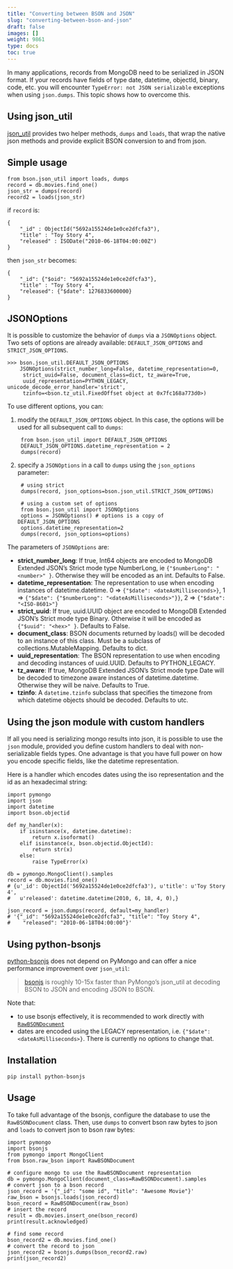 ```yaml
---
title: "Converting between BSON and JSON"
slug: "converting-between-bson-and-json"
draft: false
images: []
weight: 9861
type: docs
toc: true
---
```


In many applications, records from MongoDB need to be serialized in JSON format. If your records have fields of type date, datetime, objectId, binary, code, etc. you will encounter `TypeError: not JSON serializable` exceptions when using `json.dumps`. This topic shows how to overcome this.


## Using json_util
[json_util](http://api.mongodb.com/python/current/api/bson/json_util.html) provides two helper methods, `dumps` and `loads`, that wrap the native json methods and provide explicit BSON conversion to and from json. 

## Simple usage
  
<!-- language: lang-python -->
    from bson.json_util import loads, dumps
    record = db.movies.find_one()
    json_str = dumps(record)
    record2 = loads(json_str)

if `record` is:

<!-- language: lang-json -->
    { 
        "_id" : ObjectId("5692a15524de1e0ce2dfcfa3"), 
        "title" : "Toy Story 4", 
        "released" : ISODate("2010-06-18T04:00:00Z") 
    }
    
then `json_str` becomes:

<!-- language: lang-json -->
    {
        "_id": {"$oid": "5692a15524de1e0ce2dfcfa3"},
        "title" : "Toy Story 4", 
        "released": {"$date": 1276833600000}
    }

## JSONOptions

It is possible to customize the behavior of `dumps` via a `JSONOptions` object. Two sets of options are already available: `DEFAULT_JSON_OPTIONS` and `STRICT_JSON_OPTIONS`.

<!-- language: lang-python -->
    >>> bson.json_util.DEFAULT_JSON_OPTIONS
        JSONOptions(strict_number_long=False, datetime_representation=0,
         strict_uuid=False, document_class=dict, tz_aware=True, 
         uuid_representation=PYTHON_LEGACY, unicode_decode_error_handler='strict',
         tzinfo=<bson.tz_util.FixedOffset object at 0x7fc168a773d0>) 
    
To use different options, you can: 

1. modify the `DEFAULT_JSON_OPTIONS` object. In this case, the options will be used for all subsequent call to `dumps`:

    <!-- language: lang-python -->
        from bson.json_util import DEFAULT_JSON_OPTIONS
        DEFAULT_JSON_OPTIONS.datetime_representation = 2
        dumps(record)

2. specify a `JSONOptions` in a call to `dumps` using the `json_options` parameter:

    <!-- language: lang-python -->
        # using strict
        dumps(record, json_options=bson.json_util.STRICT_JSON_OPTIONS)

        # using a custom set of options
        from bson.json_util import JSONOptions
        options = JSONOptions() # options is a copy of DEFAULT_JSON_OPTIONS
        options.datetime_representation=2
        dumps(record, json_options=options)

The parameters of `JSONOptions` are:

* __strict_number_long__: If true, Int64 objects are encoded to MongoDB Extended JSON’s Strict mode type NumberLong, ie  `{"$numberLong": "<number>" }`. Otherwise they will be encoded as an int. Defaults to False.
* __datetime_representation__: The representation to use when encoding instances of datetime.datetime. 0 => `{"$date": <dateAsMilliseconds>}`, 1 => `{"$date": {"$numberLong": "<dateAsMilliseconds>"}}`, 2 => `{"$date": "<ISO-8601>"}`
* __strict_uuid__: If true, uuid.UUID object are encoded to MongoDB Extended JSON’s Strict mode type Binary. Otherwise it will be encoded as `{"$uuid": "<hex>" }`. Defaults to False.
* __document_class__: BSON documents returned by loads() will be decoded to an instance of this class. Must be a subclass of collections.MutableMapping. Defaults to dict.
* __uuid_representation__: The BSON representation to use when encoding and decoding instances of uuid.UUID. Defaults to PYTHON_LEGACY.
* __tz_aware__: If true, MongoDB Extended JSON’s Strict mode type Date will be decoded to timezone aware instances of datetime.datetime. Otherwise they will be naive. Defaults to True.
* __tzinfo__: A `datetime.tzinfo` subclass that specifies the timezone from which datetime objects should be decoded. Defaults to utc.


## Using the json module with custom handlers
If all you need is serializing mongo results into json, it is possible to use the `json` module, provided you define custom handlers to deal with non-serializable fields types.
One advantage is that you have full power on how you encode specific fields, like the datetime representation.


Here is a handler which encodes dates using the iso representation and the id as an hexadecimal string:

<!-- language: lang-python --> 

    import pymongo
    import json 
    import datetime
    import bson.objectid

    def my_handler(x):
        if isinstance(x, datetime.datetime):
            return x.isoformat()
        elif isinstance(x, bson.objectid.ObjectId):
            return str(x)
        else:
            raise TypeError(x)

    db = pymongo.MongoClient().samples
    record = db.movies.find_one()
    # {u'_id': ObjectId('5692a15524de1e0ce2dfcfa3'), u'title': u'Toy Story 4',
    #   u'released': datetime.datetime(2010, 6, 18, 4, 0),}

    json_record = json.dumps(record, default=my_handler)
    # '{"_id": "5692a15524de1e0ce2dfcfa3", "title": "Toy Story 4", 
    #    "released": "2010-06-18T04:00:00"}'

## Using python-bsonjs
[python-bsonjs](https://pypi.python.org/pypi/python-bsonjs) does not depend on PyMongo and can offer a nice performance improvement over `json_util`:

> [bsonjs](https://pypi.python.org/pypi/python-bsonjs) is roughly 10-15x faster than PyMongo’s json_util at decoding BSON to JSON and encoding JSON to BSON.

Note that:

 - to use bsonjs effectively, it is recommended to work directly with [`RawBSONDocument`](http://api.mongodb.com/python/current/api/bson/raw_bson.html)
 - dates are encoded using the LEGACY representation, i.e. `{"$date": <dateAsMilliseconds>}`. There is currently no options to change that.


## Installation

    pip install python-bsonjs

## Usage

To take full advantage of the bsonjs, configure the database to use the `RawBSONDocument` class. Then, use `dumps` to convert  bson raw bytes to json and `loads` to convert json to bson raw bytes: 

<!-- language: lang-python -->

    import pymongo
    import bsonjs
    from pymongo import MongoClient
    from bson.raw_bson import RawBSONDocument

    # configure mongo to use the RawBSONDocument representation
    db = pymongo.MongoClient(document_class=RawBSONDocument).samples
    # convert json to a bson record
    json_record = '{"_id": "some id", "title": "Awesome Movie"}' 
    raw_bson = bsonjs.loads(json_record)
    bson_record = RawBSONDocument(raw_bson)
    # insert the record
    result = db.movies.insert_one(bson_record)
    print(result.acknowledged)

    # find some record
    bson_record2 = db.movies.find_one()
    # convert the record to json
    json_record2 = bsonjs.dumps(bson_record2.raw)
    print(json_record2)


